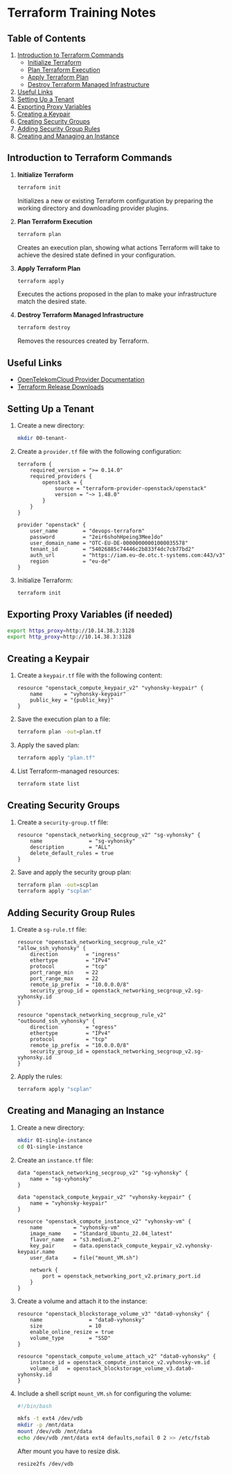 
# Terraform Training Notes

## Table of Contents
1. [Introduction to Terraform Commands](#introduction-to-terraform-commands)
    - [Initialize Terraform](#initialize-terraform)
    - [Plan Terraform Execution](#plan-terraform-execution)
    - [Apply Terraform Plan](#apply-terraform-plan)
    - [Destroy Terraform Managed Infrastructure](#destroy-terraform-managed-infrastructure)
2. [Useful Links](#useful-links)
3. [Setting Up a Tenant](#setting-up-a-tenant)
4. [Exporting Proxy Variables](#exporting-proxy-variables)
5. [Creating a Keypair](#creating-a-keypair)
6. [Creating Security Groups](#creating-security-groups)
7. [Adding Security Group Rules](#adding-security-group-rules)
8. [Creating and Managing an Instance](#creating-and-managing-an-instance)

## Introduction to Terraform Commands

1. **Initialize Terraform**
   ```bash
   terraform init
   ```
   Initializes a new or existing Terraform configuration by preparing the working directory and downloading provider plugins.

2. **Plan Terraform Execution**
   ```bash
   terraform plan
   ```
   Creates an execution plan, showing what actions Terraform will take to achieve the desired state defined in your configuration.

3. **Apply Terraform Plan**
   ```bash
   terraform apply
   ```
   Executes the actions proposed in the plan to make your infrastructure match the desired state.

4. **Destroy Terraform Managed Infrastructure**
   ```bash
   terraform destroy
   ```
   Removes the resources created by Terraform.

## Useful Links

- [OpenTelekomCloud Provider Documentation](https://registry.terraform.io/providers/opentelekomcloud/opentelekomcloud/latest/docs)
- [Terraform Release Downloads](https://releases.hashicorp.com/)

## Setting Up a Tenant

1. Create a new directory:
   ```bash
   mkdir 00-tenant-
   ```
2. Create a `provider.tf` file with the following configuration:

   ```hcl
   terraform {
       required_version = ">= 0.14.0"
       required_providers {
           openstack = {
               source = "terraform-provider-openstack/openstack"
               version = "~> 1.48.0"
           }
       }
   }

   provider "openstack" {
       user_name        = "devops-terraform"
       password         = "2eir6shohHpeing3Mee]do"
       user_domain_name = "OTC-EU-DE-00000000001000035578"
       tenant_id        = "54026885c74446c2b833f4dc7cb77bd2"
       auth_url         = "https://iam.eu-de.otc.t-systems.com:443/v3"
       region           = "eu-de"
   }
   ```

3. Initialize Terraform:
   ```bash
   terraform init
   ```

## Exporting Proxy Variables (if needed)
```bash
export https_proxy=http://10.14.38.3:3128
export http_proxy=http://10.14.38.3:3128
```

## Creating a Keypair

1. Create a `keypair.tf` file with the following content:
   ```hcl
   resource "openstack_compute_keypair_v2" "vyhonsky-keypair" {
       name       = "vyhonsky-keypair"
       public_key = "{public_key}"
   }
   ```

2. Save the execution plan to a file:
   ```bash
   terraform plan -out=plan.tf
   ```

3. Apply the saved plan:
   ```bash
   terraform apply "plan.tf"
   ```

4. List Terraform-managed resources:
   ```bash
   terraform state list
   ```

## Creating Security Groups

1. Create a `security-group.tf` file:
   ```hcl
   resource "openstack_networking_secgroup_v2" "sg-vyhonsky" {
       name               = "sg-vyhonsky"
       description        = "ALL"
       delete_default_rules = true
   }
   ```

2. Save and apply the security group plan:
   ```bash
   terraform plan -out=scplan
   terraform apply "scplan"
   ```

## Adding Security Group Rules

1. Create a `sg-rule.tf` file:
   ```hcl
   resource "openstack_networking_secgroup_rule_v2" "allow_ssh_vyhonsky" {
       direction         = "ingress"
       ethertype         = "IPv4"
       protocol          = "tcp"
       port_range_min    = 22
       port_range_max    = 22
       remote_ip_prefix  = "10.0.0.0/8"
       security_group_id = openstack_networking_secgroup_v2.sg-vyhonsky.id
   }

   resource "openstack_networking_secgroup_rule_v2" "outbound_ssh_vyhonsky" {
       direction         = "egress"
       ethertype         = "IPv4"
       protocol          = "tcp"
       remote_ip_prefix  = "10.0.0.0/8"
       security_group_id = openstack_networking_secgroup_v2.sg-vyhonsky.id
   }
   ```

2. Apply the rules:
   ```bash
   terraform apply "scplan"
   ```

## Creating and Managing an Instance

1. Create a new directory:
   ```bash
   mkdir 01-single-instance
   cd 01-single-instance
   ```

2. Create an `instance.tf` file:
   ```hcl
   data "openstack_networking_secgroup_v2" "sg-vyhonsky" {
       name = "sg-vyhonsky"
   }

   data "openstack_compute_keypair_v2" "vyhonsky-keypair" {
       name = "vyhonsky-keypair"
   }

   resource "openstack_compute_instance_v2" "vyhonsky-vm" {
       name          = "vyhonsky-vm"
       image_name    = "Standard_Ubuntu_22.04_latest"
       flavor_name   = "s3.medium.2"
       key_pair      = data.openstack_compute_keypair_v2.vyhonsky-keypair.name
       user_data     = file("mount_VM.sh")

       network {
           port = openstack_networking_port_v2.primary_port.id
       }
   }
   ```

3. Create a volume and attach it to the instance:
   ```hcl
   resource "openstack_blockstorage_volume_v3" "data0-vyhonsky" {
       name               = "data0-vyhonsky"
       size               = 10
       enable_online_resize = true
       volume_type        = "SSD"
   }

   resource "openstack_compute_volume_attach_v2" "data0-vyhonsky" {
       instance_id = openstack_compute_instance_v2.vyhonsky-vm.id
       volume_id   = openstack_blockstorage_volume_v3.data0-vyhonsky.id
   }
   ```

4. Include a shell script `mount_VM.sh` for configuring the volume:
   ```bash
   #!/bin/bash

   mkfs -t ext4 /dev/vdb
   mkdir -p /mnt/data
   mount /dev/vdb /mnt/data
   echo /dev/vdb /mnt/data ext4 defaults,nofail 0 2 >> /etc/fstab
   ```
      After mount you have to resize disk.
   ```bash
   resize2fs /dev/vdb
   ```
   
